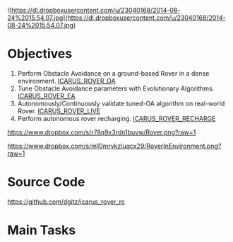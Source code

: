 ![https://dl.dropboxusercontent.com/u/23040168/2014-08-24%2015.54.07.jpg](https://dl.dropboxusercontent.com/u/23040168/2014-08-24%2015.54.07.jpg)

# Objectives #
  1. Perform Obstacle Avoidance on a ground-based Rover in a dense environment. [ICARUS\_ROVER\_OA](ICARUS_ROVER_OA.md)
  1. Tune Obstacle Avoidance parameters with Evolutionary Algorithms. [ICARUS\_ROVER\_EA](ICARUS_ROVER_EA.md)
  1. Autonomously/Continuously validate tuned-OA algorithm on real-world Rover. [ICARUS\_ROVER\_LIVE](ICARUS_ROVER_LIVE.md)
  1. Perform autonomous rover recharging. [ICARUS\_ROVER\_RECHARGE](ICARUS_ROVER_RECHARGE.md)

https://www.dropbox.com/s/r78q9x3rdn1buvw/Rover.png?raw=1

https://www.dropbox.com/s/m10mrvkzluqcx29/RoverInEnvironment.png?raw=1

# Source Code #
https://github.com/dgitz/icarus_rover_rc
# Main Tasks #